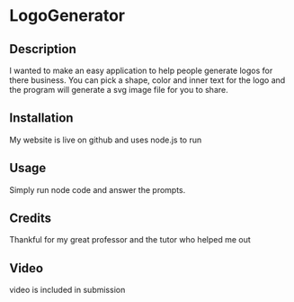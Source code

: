# LogoGenerator


## Description

I wanted to make an easy application to help people generate logos for there business. You can pick a shape, color and inner text for the logo and the program will generate a svg image file for you to share.

## Installation

My website is live on github and uses node.js to run

## Usage

Simply run node code and answer the prompts.

## Credits

Thankful for my great professor and the tutor who helped me out

## Video

video is included in submission